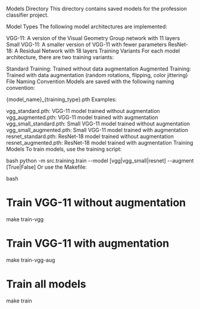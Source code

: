 Models Directory
This directory contains saved models for the profession classifier project.

Model Types
The following model architectures are implemented:

VGG-11: A version of the Visual Geometry Group network with 11 layers
Small VGG-11: A smaller version of VGG-11 with fewer parameters
ResNet-18: A Residual Network with 18 layers
Training Variants
For each model architecture, there are two training variants:

Standard Training: Trained without data augmentation
Augmented Training: Trained with data augmentation (random rotations, flipping, color jittering)
File Naming Convention
Models are saved with the following naming convention:

{model_name}_{training_type}.pth
Examples:

vgg_standard.pth: VGG-11 model trained without augmentation
vgg_augmented.pth: VGG-11 model trained with augmentation
vgg_small_standard.pth: Small VGG-11 model trained without augmentation
vgg_small_augmented.pth: Small VGG-11 model trained with augmentation
resnet_standard.pth: ResNet-18 model trained without augmentation
resnet_augmented.pth: ResNet-18 model trained with augmentation
Training Models
To train models, use the training script:

bash
python -m src.training.train --model [vgg|vgg_small|resnet] --augment [True|False]
Or use the Makefile:

bash
# Train VGG-11 without augmentation
make train-vgg

# Train VGG-11 with augmentation
make train-vgg-aug

# Train all models
make train

